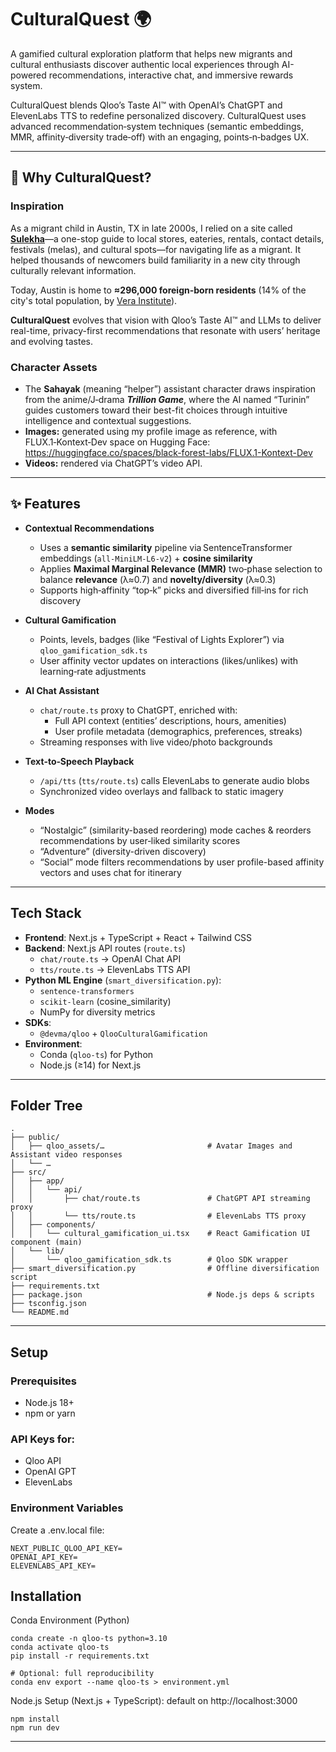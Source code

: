 # CulturalQuest 🌍

A gamified cultural exploration platform that helps new migrants and cultural enthusiasts discover authentic local experiences through AI-powered recommendations, interactive chat, and immersive rewards system.

CulturalQuest blends Qloo’s Taste AI™ with OpenAI’s ChatGPT and ElevenLabs TTS to redefine personalized discovery. CulturalQuest uses advanced recommendation‑system techniques (semantic embeddings, MMR, affinity‑diversity trade‑off) with an engaging, points‑n‑badges UX.

---

## 🎯 Why CulturalQuest?

### Inspiration

As a migrant child in Austin, TX in late 2000s, I relied on a site called **[Sulekha](https://us.sulekha.com/)**—a one-stop guide to local stores, eateries, rentals, contact details, festivals (melas), and cultural spots—for navigating life as a migrant. It helped thousands of newcomers build familiarity in a new city through culturally relevant information.

Today, Austin is home to **≈296,000 foreign-born residents** (14% of the city's total population, by [Vera Institute](https://vera-institute.files.svdcdn.com/production/downloads/publications/profile-foreign-born-population-austin.pdf)).

**CulturalQuest** evolves that vision with Qloo’s Taste AI™ and LLMs to deliver real-time, privacy-first recommendations that resonate with users’ heritage and evolving tastes.

### Character Assets

- The **Sahayak** (meaning “helper”) assistant character draws inspiration from the anime/J‑drama **_Trillion Game_**, where the AI named “Turinin” guides customers toward their best-fit choices through intuitive intelligence and contextual suggestions.
- **Images:** generated using my profile image as reference, with FLUX.1‑Kontext‑Dev space on Hugging Face:  
  https://huggingface.co/spaces/black-forest-labs/FLUX.1-Kontext-Dev  
- **Videos:** rendered via ChatGPT’s video API.

---

## ✨ Features

- **Contextual Recommendations**  
  - Uses a **semantic similarity** pipeline via SentenceTransformer embeddings (`all-MiniLM-L6-v2`) + **cosine similarity**  
  - Applies **Maximal Marginal Relevance (MMR)** two‑phase selection to balance **relevance** (λ≈0.7) and **novelty/diversity** (λ≈0.3)  
  - Supports high‑affinity “top‑k” picks and diversified fill‑ins for rich discovery  

- **Cultural Gamification**  
  - Points, levels, badges (like “Festival of Lights Explorer”) via `qloo_gamification_sdk.ts`  
  - User affinity vector updates on interactions (likes/unlikes) with learning‑rate adjustments  

- **AI Chat Assistant**  
  - `chat/route.ts` proxy to ChatGPT, enriched with:  
    - Full API context (entities’ descriptions, hours, amenities)  
    - User profile metadata (demographics, preferences, streaks)  
  - Streaming responses with live video/photo backgrounds  

- **Text‑to‑Speech Playback**  
  - `/api/tts` (`tts/route.ts`) calls ElevenLabs to generate audio blobs  
  - Synchronized video overlays and fallback to static imagery  

- **Modes**  
  - “Nostalgic” (similarity-based reordering) mode caches & reorders recommendations by user‑liked similarity scores
  - “Adventure” (diversity-driven discovery) 
  - “Social” mode filters recommendations by user profile-based affinity vectors and uses chat for itinerary

---

## Tech Stack

- **Frontend**: Next.js + TypeScript + React + Tailwind CSS  
- **Backend**: Next.js API routes (`route.ts`)  
  - `chat/route.ts` → OpenAI Chat API  
  - `tts/route.ts`  → ElevenLabs TTS API  
- **Python ML Engine** (`smart_diversification.py`):  
  - `sentence-transformers`  
  - `scikit‑learn` (cosine_similarity)  
  - NumPy for diversity metrics  
- **SDKs**:  
  - `@devma/qloo` + `QlooCulturalGamification`  
- **Environment**:  
  - Conda (`qloo-ts`) for Python  
  - Node.js (≥14) for Next.js  

---

## Folder Tree

```
.
├── public/
│   ├── qloo_assets/…                       # Avatar Images and Assistant video responses
│   └── …  
├── src/
│   ├── app/
│   │   └── api/
│   │       ├── chat/route.ts               # ChatGPT API streaming proxy
│   │       └── tts/route.ts                # ElevenLabs TTS proxy
│   ├── components/
│   │   └── cultural_gamification_ui.tsx    # React Gamification UI component (main)
│   └── lib/
│       └── qloo_gamification_sdk.ts        # Qloo SDK wrapper
├── smart_diversification.py                # Offline diversification script
├── requirements.txt
├── package.json                            # Node.js deps & scripts
├── tsconfig.json
└── README.md
```

---

## Setup
### Prerequisites

- Node.js 18+
- npm or yarn

### API Keys for:

- Qloo API
- OpenAI GPT
- ElevenLabs

### Environment Variables
Create a .env.local file:
```
NEXT_PUBLIC_QLOO_API_KEY=
OPENAI_API_KEY=
ELEVENLABS_API_KEY=
```

## Installation
Conda Environment (Python)
```
conda create -n qloo-ts python=3.10
conda activate qloo-ts
pip install -r requirements.txt
```
```
# Optional: full reproducibility
conda env export --name qloo-ts > environment.yml
```

Node.js Setup (Next.js + TypeScript): default on http://localhost:3000
```
npm install
npm run dev
```

---